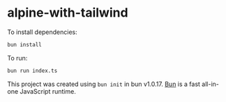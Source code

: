 # alpine-with-tailwind

To install dependencies:

```bash
bun install
```

To run:

```bash
bun run index.ts
```

This project was created using `bun init` in bun v1.0.17. [Bun](https://bun.sh) is a fast all-in-one JavaScript runtime.
